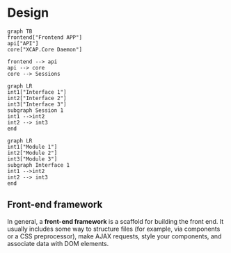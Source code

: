 # Design


```mermaid
graph TB
frontend["Frontend APP"]
api["API"]
core["XCAP.Core Daemon"]

frontend --> api
api --> core
core --> Sessions
```
```mermaid
graph LR
int1["Interface 1"]
int2["Interface 2"]
int3["Interface 3"]
subgraph Session 1
int1 -->int2
int2 --> int3
end
```

```mermaid
graph LR
int1["Module 1"]
int2["Module 2"]
int3["Module 3"]
subgraph Interface 1
int1 -->int2
int2 --> int3
end
```

## Front-end framework

In general, a **front-end framework** is a scaffold for building the front end. It usually includes some way to structure files (for example, via components or a CSS preprocessor), make AJAX requests, style your components, and associate data with DOM elements.
<!--stackedit_data:
eyJoaXN0b3J5IjpbLTE3MDY5MzEyNjYsNzUwNzQwMTUwLDMyMz
UxMDQ1Niw1MjUzMjQ3ODVdfQ==
-->